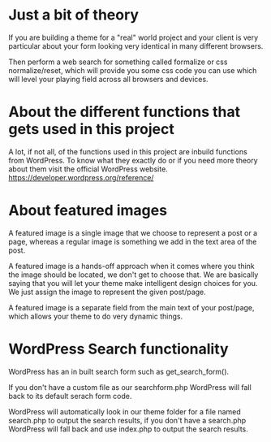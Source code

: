 # Just a bit of theory

If you are building a theme for a "real" world project and your client is very particular about your form looking very identical
in many different browsers.

Then perform a web search for something called formalize or css normalize/reset, which will provide you some css code you can use which
will level your playing field across all browsers and devices.

# About the different functions that gets used in this project
A lot, if not all, of the functions used in this project are inbuild functions from WordPress.
To know what they exactly do or if you need more theory about them visit the official WordPress website.
https://developer.wordpress.org/reference/

# About featured images
A featured image is a single image that we choose to represent a post or a page,
whereas a regular image is something we add in the text area of the post.

A featured image is a hands-off approach when it comes where you think the image should be located,
we don't get to choose that. We are basically saying that you will let your theme make intelligent design choices for you.
We just assign the image to represent the given post/page.

A featured image is a separate field from the main text of your post/page, which allows your theme to do very dynamic things.

# WordPress Search functionality
WordPress has an in built search form such as get_search_form().

If you don't have a custom file as our searchform.php WordPress will fall back to its default serach form code.

WordPress will automatically look in our theme folder for a file named search.php to output the search results, if you don't have
a search.php WordPress will fall back and use index.php to output the search results.
